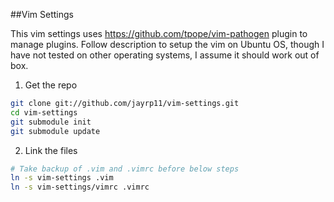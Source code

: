 ##Vim Settings

This vim settings uses https://github.com/tpope/vim-pathogen plugin to manage plugins. 
Follow description to setup the vim on Ubuntu OS, though I have not tested on other operating 
systems, I assume it should work out of box.


1. Get the repo

```bash
git clone git://github.com/jayrp11/vim-settings.git
cd vim-settings
git submodule init
git submodule update
```

2. Link the files

```bash
# Take backup of .vim and .vimrc before below steps
ln -s vim-settings .vim
ln -s vim-settings/vimrc .vimrc
```

